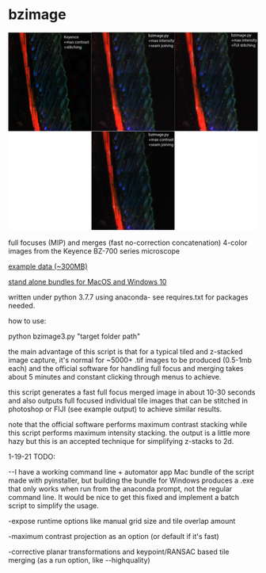 # bzimage

![Example Output](example%20output%20github/example.png)

full focuses (MIP) and merges (fast no-correction concatenation) 4-color images from the Keyence BZ-700 series microscope

[example data (~300MB)](https://hu-my.sharepoint.com/:u:/g/personal/wesley_wong_fas_harvard_edu/EXhaOkXjy45ItkoJyrVsXbAB_x7vQusD6TKXUH4tSYJ-OA?e=d2sa1t)


[stand alone bundles for MacOS and Windows 10](https://hu-my.sharepoint.com/:f:/g/personal/wesley_wong_fas_harvard_edu/EsEbDkv3j9RFjH1KcD27DrsBCfJR8t2FHYGr-AMQw2-Njg?e=hmxVCf)


written under python 3.7.7 using anaconda- see requires.txt for packages needed.

how to use:

python bzimage3.py "target folder path"
  

the main advantage of this script is that for a typical tiled and z-stacked image capture, it's normal for ~5000+ .tif images to be produced (0.5-1mb each) and the official software for handling full focus and merging takes about 5 minutes and constant clicking through menus to achieve.


this script generates a fast full focus merged image in about 10-30 seconds and also outputs full focused individual tile images that can be stitched in photoshop or FIJI (see example output) to achieve similar results.


note that the official software performs maximum contrast stacking while this script performs maximum intensity stacking. the output is a little more hazy but this is an accepted technique for simplifying z-stacks to 2d.


1-19-21 TODO:

--I have a working command line + automator app Mac bundle of the script made with pyinstaller, but building the bundle for Windows produces a .exe that only works when run from the anaconda prompt, not the regular command line. It would be nice to get this fixed and implement a batch script to simplify the usage.


-expose runtime options like manual grid size and tile overlap amount


-maximum contrast projection as an option (or default if it's fast)


-corrective planar transformations and keypoint/RANSAC based tile merging (as a run option, like --highquality)


